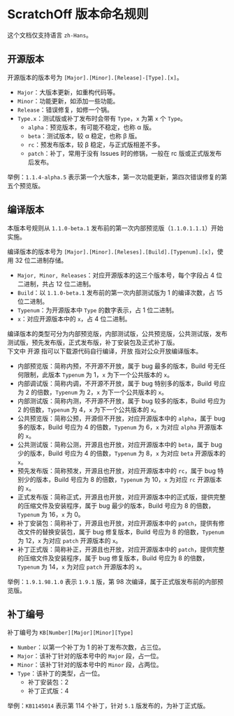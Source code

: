 # ScratchOff 版本命名规则

这个文档仅支持语言 `zh-Hans`。

## 开源版本

开源版本的版本号为 `[Major].[Minor].[Release]-[Type].[x]`。

- `Major`：大版本更新，如重构代码等。
- `Minor`：功能更新，如添加一些功能。
- `Release`：错误修复，如修一个锅。
- `Type.x`：测试版或补丁发布时会带有 `Type`，`x` 为第 `x` 个 `Type`。
  - `alpha`：预览版本，有可能不稳定，也称 α 版。
  - `beta`：测试版本，较 α 稳定，也称 β 版。
  - `rc`：预发布版本，较 β 稳定，与正式版相差不多。
  - `patch`：补丁，常用于没有 Issues 时的修锅，一般在 rc 版或正式版发布后发布。

举例：`1.1.4-alpha.5` 表示第一个大版本，第一次功能更新，第四次错误修复的第五个预览版。

## 编译版本

本版本号规则从 `1.1.0-beta.1` 发布前的第一次内部预览版（`1.1.0.1.1.1`）开始实施。

编译版本的版本号为 `[Major].[Minor].[Releses].[Build].[Typenum].[x]`，使用 32 位二进制存储。

- `Major, Minor, Releases`：对应开源版本的这三个版本号，每个字段占 4 位二进制，共占 12 位二进制。
- `Build`：以 `1.1.0-beta.1` 发布前的第一次内部测试版为 1 的编译次数，占 15 位二进制。
- `Typenum`：为开源版本中 `Type` 的数字表示，占 1 位二进制。
- `x`：对应开源版本中的 `x`，占 4 位二进制。

编译版本的类型可分为内部预览版，内部测试版，公共预览版，公共测试版，发布测试版，预先发布版，正式发布版，补丁安装包及正式补丁版。  
下文中 开源 指可以下载源代码自行编译，开放 指对公众开放编译版本。

- 内部预览版：简称内预，不开源不开放，属于 bug 最多的版本，Build 号无任何限制，此版本 `Typenum` 为 1，`x` 为下一个公共版本的 `x`。
- 内部调试版：简称内调，不开源不开放，属于 bug 特别多的版本，Build 号应为 2 的倍数，`Typenum` 为 2，`x` 为下一个公共版本的 `x`。
- 内部测试版：简称内测，不开源不开放，属于 bug 较多的版本，Build 号应为 2 的倍数，`Typenum` 为 4，`x` 为下一个公共版本的 `x`。
- 公共预览版：简称公预，开源但不开放，对应开源版本中的 `alpha`，属于 bug 多的版本，Build 号应为 4 的倍数，`Typenum` 为 6，`x` 为对应 `alpha` 开源版本的 `x`。
- 公共测试版：简称公测，开源且也开放，对应开源版本中的 `beta`，属于 bug 少的版本，Build 号应为 4 的倍数，`Typenum` 为 8，`x` 为对应 `beta` 开源版本的 `x`。
- 预先发布版：简称预发，开源且也开放，对应开源版本中的 `rc`，属于 bug 特别少的版本，Build 号应为 8 的倍数，`Typenum` 为 10，`x` 为对应 `rc` 开源版本的 `x`。
- 正式发布版：简称正式，开源且也开放，对应开源版本中的正式版，提供完整的压缩文件及安装程序，属于 bug 最少的版本，Build 号应为 8 的倍数，`Typenum` 为 16，`x` 为 0。
- 补丁安装包：简称补丁，开源且也开放，对应开源版本中的 `patch`，提供有修改文件的替换安装包，属于 bug 修复版本，Build 号应为 8 的倍数，`Typenum` 为 12，`x` 为对应 `patch` 开源版本的 `x`。
- 补丁正式版：简称补正，开源且也开放，对应开源版本中的 `patch`，提供完整的压缩文件及安装程序，属于 bug 修复版本，Build 号应为 8 的倍数，`Typenum` 为 14，`x` 为对应 `patch` 开源版本的 `x`。

举例：`1.9.1.98.1.0` 表示 `1.9.1` 版，第 98 次编译，属于正式版发布前的内部预览版。

## 补丁编号

补丁编号为 `KB[Number][Major][Minor][Type]`

- `Number`：以第一个补丁为 1 的补丁发布次数，占三位。
- `Major`：该补丁针对的版本号中的 `Major` 段，占一位。
- `Minor`：该补丁针对的版本号中的 `Minor` 段，占两位。
- `Type`：该补丁的类型，占一位。
  - 补丁安装包：2
  - 补丁正式版：4

举例：`KB1145014` 表示第 114 个补丁，针对 `5.1` 版发布的，为补丁正式版。